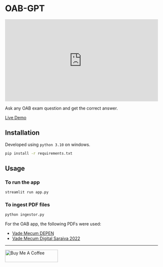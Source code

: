 # OAB-GPT

<div style="position: relative; padding-bottom: 53.75%; height: 0;"><iframe src="https://www.loom.com/embed/904a8cff73b844c798d37dc0d45dc6b2" frameborder="0" webkitallowfullscreen mozallowfullscreen allowfullscreen style="position: absolute; top: 0; left: 0; width: 100%; height: 100%;"></iframe></div>

Ask any OAB exam question and get the correct answer.

[Live Demo](https://oabgpt.streamlit.app/)

## Installation

Developed using `python 3.10` on windows.

```bash
pip install -r requirements.txt
```

## Usage

### To run the app

```bash
streamlit run app.py
```

### To ingest PDF files

```bash
python ingestor.py
```

For the OAB app, the following PDFs were used:
- [Vade Mecum DEPEN](https://dhg1h5j42swfq.cloudfront.net/2020/05/12153746/VADE-ME%CC%81CUM_DEPEN.pdf)
- [Vade Mecum Digital Saraiva 2022](https://livrogratuitosja.com/wp-content/uploads/2023/01/VADE-MECUM-DIGITAL-SARAIVA-2022.pdf)

---

<a href="https://www.buymeacoffee.com/viniciusarruda" target="_blank">
    <img src="https://cdn.buymeacoffee.com/buttons/default-orange.png" alt="Buy Me A Coffee" height="41" width="174">
</a>